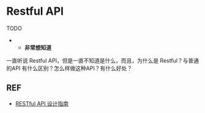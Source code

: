 # Restful API


TODO

- * **非常想知道**





一直听说 Restful API，但是一直不知道是什么，而且，为什么是 Restful？与普通的API 有什么区别？怎么样做这种API？有什么好处？











## REF

- [RESTful API 设计指南](http://www.ruanyifeng.com/blog/2014/05/restful_api.html)
